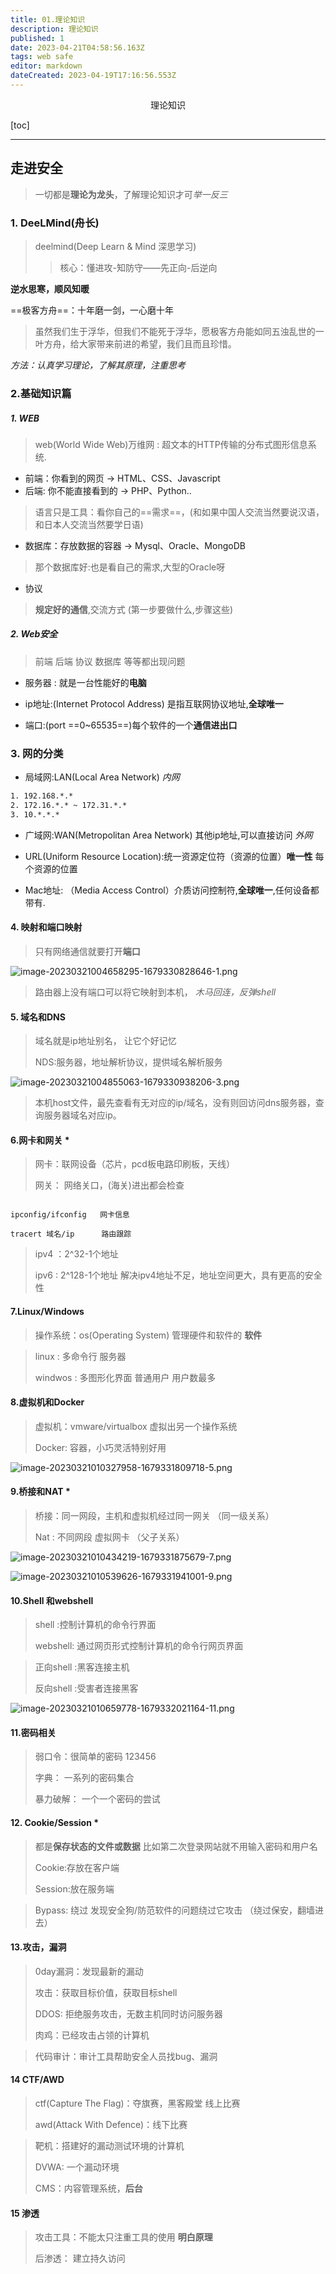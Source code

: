 ```yaml
---
title: 01.理论知识
description: 理论知识
published: 1
date: 2023-04-21T04:58:56.163Z
tags: web safe
editor: markdown
dateCreated: 2023-04-19T17:16:56.553Z
---
```


<center>理论知识</center>

[toc]

****

## 走进安全

> 一切都是**理论为龙头**，了解理论知识才可*举一反三*



### 1. DeeLMind(舟长)

> deelmind(Deep Learn & Mind 深思学习)
>
> > 核心：懂进攻-知防守——先正向-后逆向

**逆水思寒，顺风知暖**



==极客方舟==：十年磨一剑，一心磨十年

> 虽然我们生于浮华，但我们不能死于浮华，愿极客方舟能如同五浊乱世的一叶方舟，给大家带来前进的希望，我们且而且珍惜。

*方法：认真学习理论，了解其原理，注重思考*



### 2.基础知识篇

##### 1. WEB

> web(World Wide Web)万维网 : 超文本的HTTP传输的分布式图形信息系统.

* 前端：你看到的网页  ->  HTML、CSS、Javascript
* 后端:  你不能直接看到的 -> PHP、Python..

> 语言只是工具：看你自己的==需求==，(和如果中国人交流当然要说汉语，和日本人交流当然要学日语)

* 数据库：存放数据的容器 -> Mysql、Oracle、MongoDB

> 那个数据库好:也是看自己的需求,大型的Oracle呀

* 协议

> **规定好的通信**,交流方式  (第一步要做什么,步骤这些)



##### 2. Web安全

> 前端  后端   协议 数据库 等等都出现问题

* 服务器 :  就是一台性能好的**电脑**

* ip地址:(Internet Protocol Address) 是指互联网协议地址,**全球唯一**

* 端口:(port ==0~65535==)每个软件的一个**通信进出口**

  

### 3. 网的分类

- 局域网:LAN(Local Area Network)  *内网*

```tex
1. 192.168.*.*
2. 172.16.*.* ~ 172.31.*.*
3. 10.*.*.*
```

* 广域网:WAN(Metropolitan Area Network) 其他ip地址,可以直接访问  *外网*

* URL(Uniform Resource Location):统一资源定位符（资源的位置）**唯一性**   每个资源的位置
* Mac地址: （Media Access Control）介质访问控制符,**全球唯一**,任何设备都带有.



#### 4. 映射和端口映射

> 只有网络通信就要打开**端口**

![image-20230321004658295-1679330828646-1.png](/网络安全/image-20230321004658295-1679330828646-1.png)


> 路由器上没有端口可以将它映射到本机， *木马回连，反弹shell*



#### 5. 域名和DNS

> 域名就是ip地址别名， 让它个好记忆
>
> NDS:服务器，地址解析协议，提供域名解析服务

![image-20230321004855063-1679330938206-3.png](/网络安全/image-20230321004855063-1679330938206-3.png)



> 本机host文件，最先查看有无对应的ip/域名，没有则回访问dns服务器，查询服务器域名对应ip。



#### 6.网卡和网关 *

> 网卡：联网设备（芯片，pcd板电路印刷板，天线）
>
> 网关： 网络关口，(海关)进出都会检查   

```

ipconfig/ifconfig   网卡信息

tracert 域名/ip      路由跟踪
```



> ipv4 ：2^32-1个地址
>
> ipv6 :   2^128-1个地址  解决ipv4地址不足，地址空间更大，具有更高的安全性



#### 7.Linux/Windows 

> 操作系统：os(Operating System) 管理硬件和软件的  **软件**

> linux : 多命令行  服务器
>
> windwos :  多图形化界面  普通用户  用户数最多



#### 8.虚拟机和Docker

> 虚拟机：vmware/virtualbox  虚拟出另一个操作系统  
>
> Docker: 容器，小巧灵活特别好用

![image-20230321010327958-1679331809718-5.png](/网络安全/image-20230321010327958-1679331809718-5.png)


#### 9.桥接和NAT *

> 桥接：同一网段，主机和虚拟机经过同一网关   （同一级关系）
>
> Nat :    不同网段  虚拟网卡         （父子关系）

![image-20230321010434219-1679331875679-7.png](/网络安全/image-20230321010434219-1679331875679-7.png)

![image-20230321010539626-1679331941001-9.png](/网络安全/image-20230321010539626-1679331941001-9.png)



#### 10.Shell 和webshell

> shell :控制计算机的命令行界面
>
> webshell: 通过网页形式控制计算机的命令行网页界面



> 正向shell :黑客连接主机
>
> 反向shell :受害者连接黑客

![image-20230321010659778-1679332021164-11.png](/网络安全/image-20230321010659778-1679332021164-11.png)



#### 11.密码相关

> 弱口令：很简单的密码 123456 
>
> 字典： 一系列的密码集合
>
> 暴力破解： 一个一个密码的尝试



#### 12. Cookie/Session *

> 都是**保存状态的文件或数据**   比如第二次登录网站就不用输入密码和用户名
>
> Cookie:存放在客户端
>
> Session:放在服务端



> Bypass:  绕过  发现安全狗/防范软件的问题绕过它攻击   （绕过保安，翻墙进去）



#### 13.攻击，漏洞

> 0day漏洞：发现最新的漏动
>
> 攻击：获取目标价值，获取目标shell
>
> DDOS: 拒绝服务攻击，无数主机同时访问服务器
>
> 肉鸡：已经攻击占领的计算机



> 代码审计：审计工具帮助安全人员找bug、漏洞



#### 14 CTF/AWD

> ctf(Capture The Flag)：夺旗赛，黑客殿堂    线上比赛
>
> awd(Attack With Defence)：线下比赛



> 靶机：搭建好的漏动测试环境的计算机
>
> DVWA: 一个漏动环境
>
> CMS：内容管理系统，**后台**



#### 15 渗透

> 攻击工具：不能太只注重工具的使用  **明白原理**
>
> 后渗透： 建立持久访问